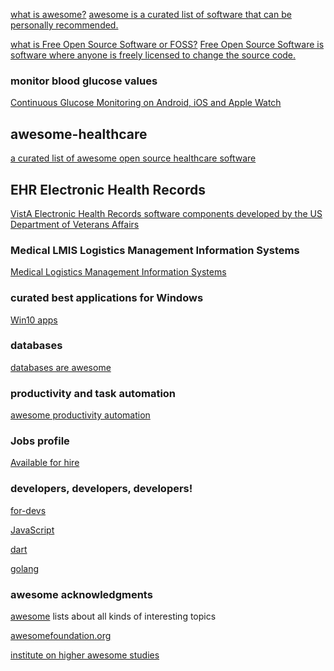 <META NAME="ROBOTS" CONTENT="NOINDEX, NOFOLLOW">

[what is awesome?](https://github.com/sindresorhus/awesome/blob/master/awesome.md#only-awesome-is-awesome) [awesome is a curated list of software that can be personally recommended.](https://github.com/sindresorhus/awesome/blob/master/awesome.md#the-awesome-manifesto)

[what is Free Open Source Software or FOSS?](https://en.m.wikipedia.org/wiki/Free_and_open-source_software) [Free Open Source Software is software where anyone is freely licensed to change the source code.](https://en.m.wikipedia.org/wiki/Free_software_license)


### monitor blood glucose values
[Continuous Glucose Monitoring on Android, iOS and Apple Watch](http://www.nightscout.info/)

## awesome-healthcare
[a curated list of awesome open source healthcare software](https://github.com/kakoni/awesome-healthcare/blob/master/README.md)

## EHR Electronic Health Records
[VistA Electronic Health Records software components developed by the US Department of Veterans Affairs](https://www.osehra.org/content/frequently-asked-questions-0)

### Medical LMIS Logistics Management Information Systems
[Medical Logistics Management Information Systems](https://openlmis.org/product/)

### curated best applications for Windows
[Win10 apps](https://github.com/Awesome-Windows/Awesome/blob/master/README.md)

### databases
[databases are awesome](https://github.com/numetriclabz/awesome-db#readme)

### productivity and task automation
[awesome productivity automation](https://github.com/jyguyomarch/awesome-productivity#task-automation)

### Jobs profile
[Available for hire](http://bestawesomesoftware.org/security.txt)

### developers, developers, developers!
[for-devs](https://github.com/ripienaar/free-for-dev#readme)

[JavaScript](https://github.com/sorrycc/awesome-javascript#readme)

[dart](https://github.com/yissachar/awesome-dart#readme)

[golang](https://github.com/avelino/awesome-go#readme)

### awesome acknowledgments
[awesome](https://github.com/sindresorhus/awesome#contents) lists about all kinds of interesting topics

[awesomefoundation.org](https://www.awesomefoundation.org/en/about_us)

[institute on higher awesome studies](https://en.m.wikipedia.org/wiki/Awesome_Foundation) 





